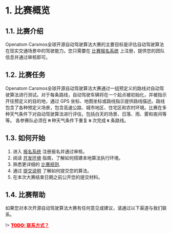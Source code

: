 # 1. 比赛概览<!-- {docsify-ignore} -->
## 1.1. 比赛介绍<!-- {docsify-ignore} -->
Openatom Carsmos全球开源自动驾驶算法大赛的主要目标是评估自动驾驶算法在现实交通场景中的驾驶能力。您只需要在 [比赛报名系统](http://161.189.217.21:3000/) 上注册，提供您的团队信息并通过审核即可。

## 1.2. 比赛任务<!-- {docsify-ignore} -->
Openatom Carsmos全球开源自动驾驶算法大赛通过一组预定义的路线对自动驾驶算法进行测试。对于每条路线，自动驾驶车辆将在一个起点被初始化，并被指示开往预定义的目的地，通过 GPS 坐标、地图坐标或路线指示提供路线描述。路线包含了各种预定义场景，包含高速公路、城市地区、住宅区和农村环境。比赛在多种天气条件下对自动驾驶算法进行评估，包括白天的场景、日落、雨、雾和夜间等等。 各参赛队必须在 **`M`** 种天气条件下重复 **`N`** 次完成 **`K`** 条路线。

## 1.3. 如何开始<!-- {docsify-ignore} -->
1. 进入 [报名系统](http://161.189.217.21:3000) 注册报名并通过审核。
2. 阅读 [开发环境](install.md) 指南，了解如何搭建本地算法执行环境。
3. 熟悉更详细的 [比赛规则](rules.md).
3. 通过 [提交说明](submit.md) 了解如何提交您的算法。
4. 在本次大赛结束日期之前公开您的提交材料。

## 1.4. 比赛帮助<!-- {docsify-ignore} -->
如果您对本次开源自动驾驶算法大赛有任何意见或建议，请通过以下渠道与我们联系。

!> <span style="color: red; font-weight: 1000; text-underline-position: below; text-decoration: underline;">TODO: 联系方式？</span>





